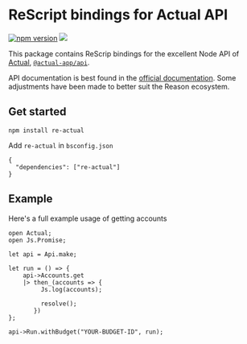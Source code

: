 # ReScript bindings for Actual API

[![npm version](https://badge.fury.io/js/re-actual.svg)](https://badge.fury.io/js/re-actual)
[![](https://github.com/believer/telefonnummer/workflows/Release/badge.svg)](https://github.com/believer/telefonnummer/actions?workflow=Release)

This package contains ReScrip bindings for the excellent Node
API of [Actual](https://actualbudget.com/),
[`@actual-app/api`](https://www.npmjs.com/package/@actual-app/api).

API documentation is best found in the
[official documentation](https://actualbudget.com/docs/developers/API/). Some
adjustments have been made to better suit the Reason ecosystem.

## Get started

```
npm install re-actual
```

Add `re-actual` in `bsconfig.json`

```
{
  "dependencies": ["re-actual"]
}
```

## Example

Here's a full example usage of getting accounts

```reason
open Actual;
open Js.Promise;

let api = Api.make;

let run = () => {
    api->Accounts.get
    |> then_(accounts => {
         Js.log(accounts);

         resolve();
       })
};

api->Run.withBudget("YOUR-BUDGET-ID", run);

```
